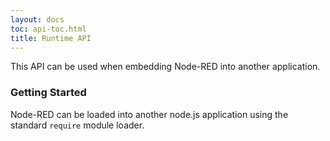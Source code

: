 ```yaml
---
layout: docs
toc: api-toc.html
title: Runtime API
---
```


This API can be used when embedding Node-RED into another application.

### Getting Started

Node-RED can be loaded into another node.js application using the standard
`require` module loader.
